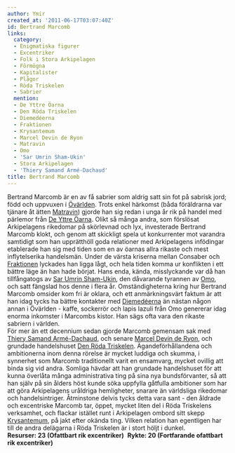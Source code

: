 ```yaml
---
author: Ymir
created_at: '2011-06-17T03:07:40Z'
id: Bertrand Marcomb
links:
  category:
  - Enigmatiska figurer
  - Excentriker
  - Folk i Stora Arkipelagen
  - Förmögna
  - Kapitalister
  - Plågor
  - Röda Triskelen
  - Sabrier
  mention:
  - De Yttre Öarna
  - Den Röda Triskelen
  - Diemedéerna
  - Fraktionen
  - Krysantemum
  - Marcel Devin de Ryon
  - Matravin
  - Omo
  - 'Sar Umrin Sham-Ukin'
  - Stora Arkipelagen
  - 'Thiery Samand Armé-Dachaud'
title: Bertrand Marcomb
---
```


Bertrand Marcomb är en av få sabrier som aldrig satt sin fot på sabrisk jord; född och uppvuxen i
[Övärlden]. Trots enkel härkomst (båda föräldrarna var tjänare åt ätten [Matravin]) gjorde han sig
redan i unga år rik på handel med pärlemor från [De Yttre Öarna]. Olikt så många andra, som
förslösat Arkipelagens rikedomar på skörlevnad och lyx, investerade Bertrand Marcomb klokt, och
genom att skickligt spela ut konkurrenter mot varandra samtidigt som han upprätthöll goda relationer
med Arkipelagens infödingar etablerade han sig med tiden som en av öarnas allra rikaste och mest
inflytelserika handelsmän. Under de värsta kriserna mellan Consaber och [Fraktionen] lyckades han
ligga lågt, och hela tiden komma ur konflikten i ett bättre läge än han hade börjat. Hans enda,
kända, misslyckande var då han tillfångatogs av [Sar Umrin Sham-Ukin], den dåvarande tyrannen av
[Omo], och satt fängslad hos denne i flera år. Omständigheterna kring hur Bertrand Marcomb omsider
kom fri är oklara, och ett anmärkningsvärt faktum är att han idag tycks ha bättre kontakter med
[Diemedéerna] än nästan någon annan i Övärlden - kaffe, sockerrör och lapis lazuli från Omo
genererar idag enorma inkomster i Marcombs kistor. Han sägs ofta vara den rikaste sabriern i
världen.\
För mer än ett decennium sedan gjorde Marcomb gemensam sak med [Thiery Samand Armé-Dachaud], och
senare [Marcel Devin de Ryon], och grundade handelshuset [Den Röda Triskelen]. Ägandeförhållandena
och ambitionerna inom denna rörelse är mycket luddiga och skumma, i synnerhet som Marcomb
traditionellt varit en ensamvarg, mycket ovillig att binda sig vid andra. Somliga hävdar att han
grundade handelshuset för att kunna överlåta många administrativa ting på sina nya bundsförvanter,
så att han själv på sin ålders höst kunde söka uppfylla gåtfulla ambitioner som har att göra
Arkipelagens uråldriga hemligheter, snarare än världsliga rikedomar och handelsintriger. Åtminstone
delvis tycks detta vara sant - den åldrade och excentriske Marcomb tar, öppet, mycket liten del i
Röda Triskelens verksamhet, och flackar istället runt i Arkipelagen ombord sitt skepp [Krysantemum],
på jakt efter okända ting. Vilken relation han egentligen har till de andra delägarna i Röda
Triskelen är i stort höljt i dunkel.\
**Resurser: 23 (Ofattbart rik excentriker)**  **Rykte: 20 (Fortfarande ofattbart rik excentriker)** 

  [Övärlden]: Stora_Arkipelagen
  [Matravin]: Matravin
  [De Yttre Öarna]: De_Yttre_Öarna
  [Fraktionen]: Fraktionen
  [Sar Umrin Sham-Ukin]: Sar_Umrin_Sham-Ukin
  [Omo]: Omo
  [Diemedéerna]: Diemedéerna
  [Thiery Samand Armé-Dachaud]: Thiery_Samand_Armé-Dachaud
  [Marcel Devin de Ryon]: Marcel_Devin_de_Ryon
  [Den Röda Triskelen]: Den_Röda_Triskelen
  [Krysantemum]: Krysantemum